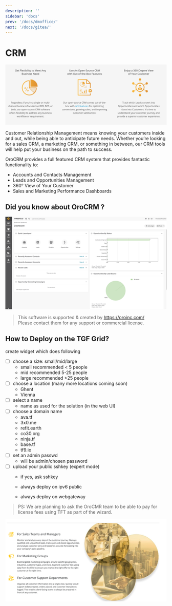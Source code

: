 ```yaml
---
description: ''
sidebar: 'docs'
prev: '/docs/dmoffice/'
next: '/docs/gitea/'
---
```


# CRM

![](./img/orocrm_1.png)

Customer Relationship Management means knowing your customers inside and out, while being able to anticipate future needs. Whether you’re looking for a sales CRM, a marketing CRM, or something in between, our CRM tools will help put your business on the path to success.

OroCRM provides a full featured CRM system that provides fantastic functionality to:
- Accounts and Contacts Management
- Leads and Opportunities Management
- 360° View of Your Customer
- Sales and Marketing Performance Dashboards


## Did you know about OroCRM ?

![](./img/orocrm_screenshot1.png)


> This software is supported & created by https://oroinc.com/ <BR>
> Please contact them for any support or commercial license.

## How to Deploy on the TGF Grid?

create widget which does following

- [ ] choose a size: small/mid/large
  - small recommended < 5 people
  - mid recommended 5-25 people
  - large recommended >25 people
- [ ] choose a location (many more locations coming soon)
  - Ghent
  - Vienna
- [ ] select a name
  - name as used for the solution (in the web UI)
- [ ] choose a domain name 
  - ava.tf
  - 3x0.me
  - refit.earth
  - co30.org
  - ninja.tf
  - base.tf
  - tf9.io
- [ ] set an admin passwd
  - will be admin/chosen password
- [ ] upload your public sshkey (expert mode)
  - if yes, ask sshkey

  - always deploy on ipv6 public
  - always deploy on webgateway


> PS: We are planning to ask the OroCMR team to be able to pay for license fees using TFT as part of 
> the wizard.

![](./img/oro_crm.png)


